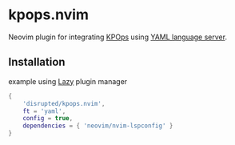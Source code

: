 # kpops.nvim

Neovim plugin for integrating [KPOps](https://github.com/bakdata/kpops) using [YAML language server](https://github.com/redhat-developer/yaml-language-server).

## Installation

example using [Lazy](https://github.com/folke/lazy.nvim) plugin manager

```lua
{
    'disrupted/kpops.nvim',
    ft = 'yaml',
    config = true,
    dependencies = { 'neovim/nvim-lspconfig' }
}
```

